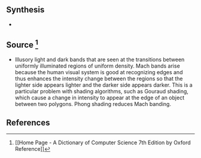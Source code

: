 ## Synthesis
- 
## Source [^1]
- Illusory light and dark bands that are seen at the transitions between uniformly illuminated regions of uniform density. Mach bands arise because the human visual system is good at recognizing edges and thus enhances the intensity change between the regions so that the lighter side appears lighter and the darker side appears darker. This is a particular problem with shading algorithms, such as Gouraud shading, which cause a change in intensity to appear at the edge of an object between two polygons. Phong shading reduces Mach banding.
## References

[^1]: [[Home Page - A Dictionary of Computer Science 7th Edition by Oxford Reference]]
